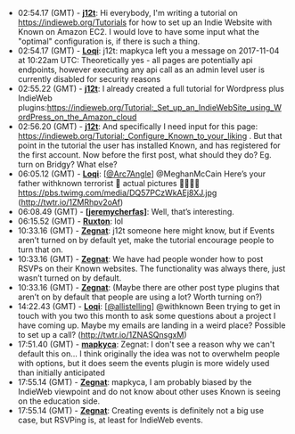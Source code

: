 * <a id="02:54.17">02:54.17 (GMT)</a> - __[j12t](https://github.com/j12t)__: Hi everybody, I'm writing a tutorial on https://indieweb.org/Tutorials for how to set up an Indie Website with Known on Amazon EC2. I would love to have some input what the "optimal" configuration is, if there is such a thing.
* <a id="02:54.17">02:54.17 (GMT)</a> - __[Loqi](https://github.com/Loqi)__: j12t: mapkyca left you a message on 2017-11-04 at 10:22am UTC: Theoretically yes - all pages are potentially api endpoints, however executing any api call as an admin level user is currently disabled for security reasons
* <a id="02:55.22">02:55.22 (GMT)</a> - __[j12t](https://github.com/j12t)__: I already created a full tutorial for Wordpress plus IndieWeb plugins:https://indieweb.org/Tutorial:_Set_up_an_IndieWebSite_using_WordPress_on_the_Amazon_cloud
* <a id="02:56.20">02:56.20 (GMT)</a> - __[j12t](https://github.com/j12t)__: And specifically I need input for this page: https://indieweb.org/Tutorial:_Configure_Known_to_your_liking . But that point in the tutorial the user has installed Known, and has registered for the first account. Now before the first post, what should they do? Eg. turn on Bridgy? What else?
* <a id="06:05.12">06:05.12 (GMT)</a> - __[Loqi](https://github.com/Loqi)__: [<a href="https://twitter.com/Arc7Angle">@Arc7Angle</a>] @MeghanMcCain Here’s your father withknown terrorist 🤔 actual pictures 🤷‍♀️🤷‍♂️ https://pbs.twimg.com/media/DQ57PCzWkAEj8XJ.jpg (http://twtr.io/1ZMRhpv2oAf)
* <a id="06:08.49">06:08.49 (GMT)</a> - __[[jeremycherfas]](https://github.com/[jeremycherfas])__: Well, that’s interesting.
* <a id="06:15.52">06:15.52 (GMT)</a> - __[Ruxton](https://github.com/Ruxton)__: lol
* <a id="10:33.16">10:33.16 (GMT)</a> - __[Zegnat](https://github.com/Zegnat)__: j12t someone here might know, but if Events aren’t turned on by default yet, make the tutorial encourage people to turn that on.
* <a id="10:33.16">10:33.16 (GMT)</a> - __[Zegnat](https://github.com/Zegnat)__: We have had people wonder how to post RSVPs on their Known websites. The functionality was always there, just wasn’t turned on by default.
* <a id="10:33.16">10:33.16 (GMT)</a> - __[Zegnat](https://github.com/Zegnat)__: (Maybe there are other post type plugins that aren’t on by default that people are using a lot? Worth turning on?)
* <a id="14:22.43">14:22.43 (GMT)</a> - __[Loqi](https://github.com/Loqi)__: [<a href="https://twitter.com/allistelling">@allistelling</a>] @withknown Been trying to get in touch with you two this month to ask some questions about a project I have coming up. Maybe my emails are landing in a weird place? Possible to set up a call? (http://twtr.io/1ZNASQnsgxM)
* <a id="17:51.40">17:51.40 (GMT)</a> - __[mapkyca](https://github.com/mapkyca)__: Zegnat: I don't see a reason why we can't default this on... I think originally the idea was not to overwhelm people with options, but it does seem the events plugin is more widely used than initially anticipated
* <a id="17:55.14">17:55.14 (GMT)</a> - __[Zegnat](https://github.com/Zegnat)__: mapkyca, I am probably biased by the IndieWeb viewpoint and do not know about other uses Known is seeing on the education side.
* <a id="17:55.14">17:55.14 (GMT)</a> - __[Zegnat](https://github.com/Zegnat)__: Creating events is definitely not a big use case, but RSVPing is, at least for IndieWeb events.
